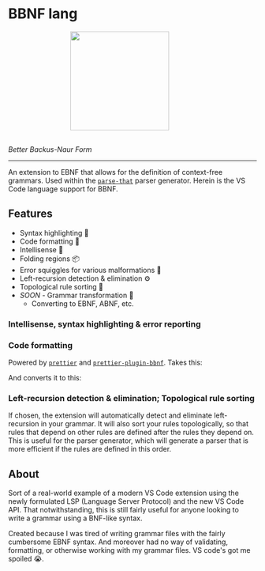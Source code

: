 # BBNF lang

<image src="https://raw.githubusercontent.com/mkbabb/bbnf-language-support/master/icons/bbnf.png" width="200" style="margin-bottom: 1rem; margin-left: 25%">

_Better Backus-Naur Form_

---

An extension to EBNF that allows for the definition of context-free grammars. Used
within the [`parse-that`](https://github.com/mkbabb/parse-that) parser generator. Herein
is the VS Code language support for BBNF.

## Features

-   Syntax highlighting 🌈
-   Code formatting 🎨
-   Intellisense 🧠
-   Folding regions 📦
-   Error squiggles for various malformations 🚫
-   Left-recursion detection & elimination ⚙️
-   Topological rule sorting 📐
-   _SOON_ - Grammar transformation 🧪
    -   Converting to EBNF, ABNF, etc.

### Intellisense, syntax highlighting & error reporting

### Code formatting

Powered by [`prettier`](https://prettier.io/) and
[`prettier-plugin-bbnf`](./src/prettier-plugin-bbnf/index.ts). Takes this:

And converts it to this:

### Left-recursion detection & elimination; Topological rule sorting

If chosen, the extension will automatically detect and eliminate left-recursion in your
grammar. It will also sort your rules topologically, so that rules that depend on other
rules are defined after the rules they depend on. This is useful for the parser
generator, which will generate a parser that is more efficient if the rules are defined
in this order.

## About

Sort of a real-world example of a modern VS Code extension using the newly formulated
LSP (Language Server Protocol) and the new VS Code API. That notwithstanding, this is
still fairly useful for anyone looking to write a grammar using a BNF-like syntax.

Created because I was tired of writing grammar files with the fairly cumbersome EBNF
syntax. And moreover had no way of validating, formatting, or otherwise working with my
grammar files. VS code's got me spoiled 😭.
